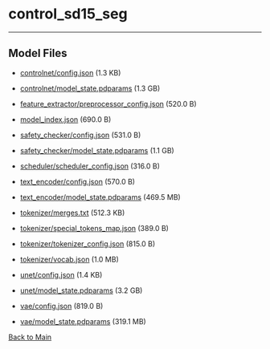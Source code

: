 
# control_sd15_seg
---



## Model Files

- [controlnet/config.json](https://paddlenlp.bj.bcebos.com/models/community/takuma104/control_sd15_seg/controlnet/config.json) (1.3 KB)

- [controlnet/model_state.pdparams](https://paddlenlp.bj.bcebos.com/models/community/takuma104/control_sd15_seg/controlnet/model_state.pdparams) (1.3 GB)

- [feature_extractor/preprocessor_config.json](https://paddlenlp.bj.bcebos.com/models/community/takuma104/control_sd15_seg/feature_extractor/preprocessor_config.json) (520.0 B)

- [model_index.json](https://paddlenlp.bj.bcebos.com/models/community/takuma104/control_sd15_seg/model_index.json) (690.0 B)

- [safety_checker/config.json](https://paddlenlp.bj.bcebos.com/models/community/takuma104/control_sd15_seg/safety_checker/config.json) (531.0 B)

- [safety_checker/model_state.pdparams](https://paddlenlp.bj.bcebos.com/models/community/takuma104/control_sd15_seg/safety_checker/model_state.pdparams) (1.1 GB)

- [scheduler/scheduler_config.json](https://paddlenlp.bj.bcebos.com/models/community/takuma104/control_sd15_seg/scheduler/scheduler_config.json) (316.0 B)

- [text_encoder/config.json](https://paddlenlp.bj.bcebos.com/models/community/takuma104/control_sd15_seg/text_encoder/config.json) (570.0 B)

- [text_encoder/model_state.pdparams](https://paddlenlp.bj.bcebos.com/models/community/takuma104/control_sd15_seg/text_encoder/model_state.pdparams) (469.5 MB)

- [tokenizer/merges.txt](https://paddlenlp.bj.bcebos.com/models/community/takuma104/control_sd15_seg/tokenizer/merges.txt) (512.3 KB)

- [tokenizer/special_tokens_map.json](https://paddlenlp.bj.bcebos.com/models/community/takuma104/control_sd15_seg/tokenizer/special_tokens_map.json) (389.0 B)

- [tokenizer/tokenizer_config.json](https://paddlenlp.bj.bcebos.com/models/community/takuma104/control_sd15_seg/tokenizer/tokenizer_config.json) (815.0 B)

- [tokenizer/vocab.json](https://paddlenlp.bj.bcebos.com/models/community/takuma104/control_sd15_seg/tokenizer/vocab.json) (1.0 MB)

- [unet/config.json](https://paddlenlp.bj.bcebos.com/models/community/takuma104/control_sd15_seg/unet/config.json) (1.4 KB)

- [unet/model_state.pdparams](https://paddlenlp.bj.bcebos.com/models/community/takuma104/control_sd15_seg/unet/model_state.pdparams) (3.2 GB)

- [vae/config.json](https://paddlenlp.bj.bcebos.com/models/community/takuma104/control_sd15_seg/vae/config.json) (819.0 B)

- [vae/model_state.pdparams](https://paddlenlp.bj.bcebos.com/models/community/takuma104/control_sd15_seg/vae/model_state.pdparams) (319.1 MB)


[Back to Main](../../)